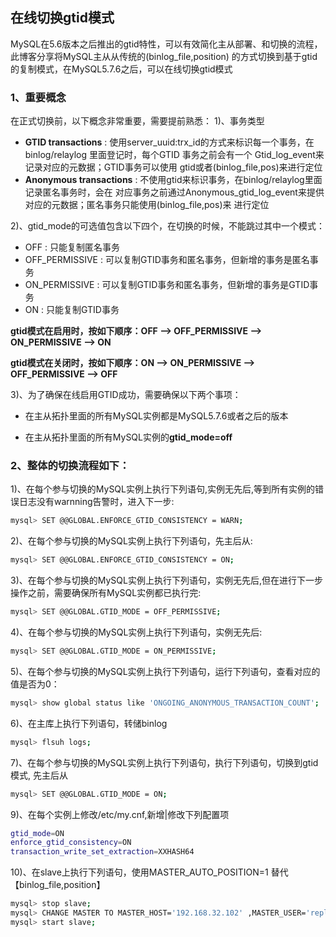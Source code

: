 ## 在线切换gtid模式
MySQL在5.6版本之后推出的gtid特性，可以有效简化主从部署、和切换的流程，此博客分享将MySQL主从从传统的(binlog_file,position)
的方式切换到基于gtid的复制模式，在MySQL5.7.6之后，可以在线切换gtid模式
### 1、重要概念
在正式切换前，以下概念非常重要，需要提前熟悉：
1)、事务类型

  - **GTID transactions** : 使用server_uuid:trx_id的方式来标识每一个事务，在binlog/relaylog
    里面登记时，每个GTID 事务之前会有一个 Gtid_log_event来记录对应的元数据；GTID事务可以使用
    gtid或者(binlog_file,pos)来进行定位
  - **Anonymous transactions** : 不使用gtid来标识事务，在binlog/relaylog里面记录匿名事务时，会在
    对应事务之前通过Anonymous_gtid_log_event来提供对应的元数据；匿名事务只能使用(binlog_file,pos)来
    进行定位

2)、gtid_mode的可选值包含以下四个，在切换的时候，不能跳过其中一个模式：

  - OFF : 只能复制匿名事务
  - OFF_PERMISSIVE : 可以复制GTID事务和匿名事务，但新增的事务是匿名事务
  - ON_PERMISSIVE : 可以复制GTID事务和匿名事务，但新增的事务是GTID事务
  - ON : 只能复制GTID事务

**gtid模式在启用时，按如下顺序：OFF --> OFF_PERMISSIVE --> ON_PERMISSIVE --> ON**

**gtid模式在关闭时，按如下顺序：ON --> ON_PERMISSIVE --> OFF_PERMISSIVE  --> OFF**

3)、为了确保在线启用GTID成功，需要确保以下两个事项：
 
  - 在主从拓扑里面的所有MySQL实例都是MySQL5.7.6或者之后的版本

  - 在主从拓扑里面的所有MySQL实例的**gtid_mode=off**

### 2、整体的切换流程如下：

1)、在每个参与切换的MySQL实例上执行下列语句,实例无先后,等到所有实例的错误日志没有warnning告警时，进入下一步:
```bash
mysql> SET @@GLOBAL.ENFORCE_GTID_CONSISTENCY = WARN; 
```

2)、在每个参与切换的MySQL实例上执行下列语句，先主后从:
```bash
mysql> SET @@GLOBAL.ENFORCE_GTID_CONSISTENCY = ON;
```

3)、在每个参与切换的MySQL实例上执行下列语句，实例无先后,但在进行下一步操作之前，需要确保所有MySQL实例都已执行完:
```bash
mysql> SET @@GLOBAL.GTID_MODE = OFF_PERMISSIVE;
```

4)、在每个参与切换的MySQL实例上执行下列语句，实例无先后:
```bash
mysql> SET @@GLOBAL.GTID_MODE = ON_PERMISSIVE;
```

5)、在每个参与切换的MySQL实例上执行下列语句，运行下列语句，查看对应的值是否为0：
```bash
mysql> show global status like 'ONGOING_ANONYMOUS_TRANSACTION_COUNT';
```
6)、在主库上执行下列语句，转储binlog
```bash
mysql> flsuh logs;
```

7)、在每个参与切换的MySQL实例上执行下列语句，执行下列语句，切换到gtid模式, 先主后从
```bash
mysql> SET @@GLOBAL.GTID_MODE = ON; 
```
9)、在每个实例上修改/etc/my.cnf,新增|修改下列配置项
```bash
gtid_mode=ON 
enforce_gtid_consistency=ON
transaction_write_set_extraction=XXHASH64
```
10)、在slave上执行下列语句，使用MASTER_AUTO_POSITION=1 替代【binlog_file,position】

```bash
mysql> stop slave;
mysql> CHANGE MASTER TO MASTER_HOST='192.168.32.102' ,MASTER_USER='repl' ,MASTER_PASSWORD='Repl_Pass_321',MASTER_AUTO_POSITION=1; 
mysql> start slave;				
```
